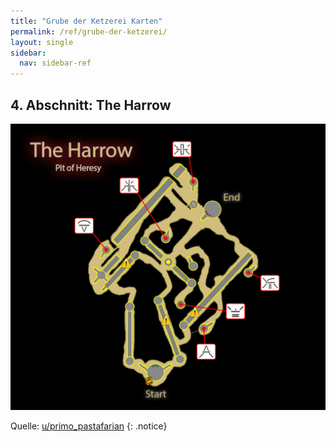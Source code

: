 ```yaml
---
title: "Grube der Ketzerei Karten"
permalink: /ref/grube-der-ketzerei/
layout: single
sidebar:
  nav: sidebar-ref
---
```


## 4. Abschnitt: The Harrow

![Karte der Grube der Ketzerei](/media/pit-of-heresy-the-harrow.png)

Quelle: [u/primo_pastafarian](https://www.reddit.com/r/DestinyTheGame/comments/dpkc4c/here_is_a_map_i_made_of_the_the_harrow_encounter/)
{: .notice}
